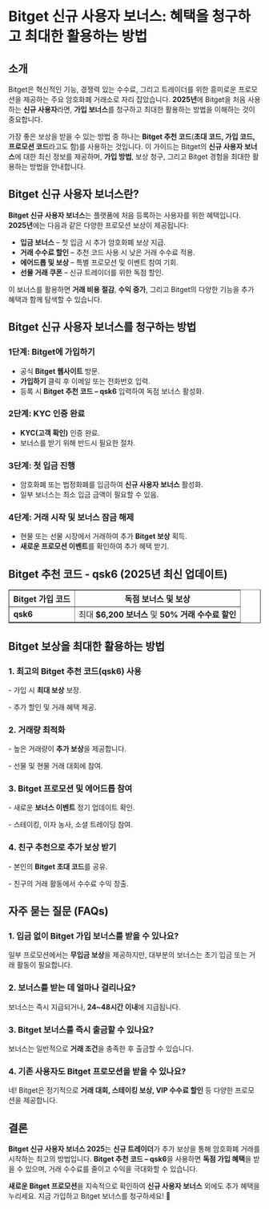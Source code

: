 <h1>Bitget 신규 사용자 보너스: 혜택을 청구하고 최대한 활용하는 방법</h1>
<h2>소개</h2>
<p>Bitget은 혁신적인 기능, 경쟁력 있는 수수료, 그리고 트레이더를 위한 흥미로운 프로모션을 제공하는 주요 암호화폐 거래소로 자리 잡았습니다. <strong>2025년</strong>에 Bitget을 처음 사용하는 <strong>신규 사용자</strong>라면, <strong>가입 보너스</strong>를 청구하고 최대한 활용하는 방법을 이해하는 것이 중요합니다.</p>
<p>가장 좋은 보상을 받을 수 있는 방법 중 하나는 <strong>Bitget 추천 코드</strong>(<strong>초대 코드, 가입 코드, 프로모션 코드</strong>라고도 함)를 사용하는 것입니다. 이 가이드는 Bitget의 <strong>신규 사용자 보너스</strong>에 대한 최신 정보를 제공하며, <strong>가입 방법</strong>, 보상 청구, 그리고 Bitget 경험을 최대한 활용하는 방법을 안내합니다.</p>

<h2>Bitget 신규 사용자 보너스란?</h2>
<p><strong>Bitget 신규 사용자 보너스</strong>는 플랫폼에 처음 등록하는 사용자를 위한 혜택입니다. <strong>2025년</strong>에는 다음과 같은 다양한 프로모션 보상이 제공됩니다:</p>
<ul>
    <li><strong>입금 보너스</strong> – 첫 입금 시 추가 암호화폐 보상 지급.</li>
    <li><strong>거래 수수료 할인</strong> – 추천 코드 사용 시 낮은 거래 수수료 적용.</li>
    <li><strong>에어드롭 및 보상</strong> – 특별 프로모션 및 이벤트 참여 기회.</li>
    <li><strong>선물 거래 쿠폰</strong> – 신규 트레이더를 위한 독점 할인.</li>
</ul>
<p>이 보너스를 활용하면 <strong>거래 비용 절감</strong>, <strong>수익 증가</strong>, 그리고 Bitget의 다양한 기능을 추가 혜택과 함께 탐색할 수 있습니다.</p>

<h2>Bitget 신규 사용자 보너스를 청구하는 방법</h2>
<h3>1단계: Bitget에 가입하기</h3>
<ul>
    <li>공식 <strong>Bitget 웹사이트</strong> 방문.</li>
    <li><strong>가입하기</strong> 클릭 후 이메일 또는 전화번호 입력.</li>
    <li>등록 시 <strong>Bitget 추천 코드 – qsk6</strong> 입력하여 독점 보너스 활성화.</li>
</ul>

<h3>2단계: KYC 인증 완료</h3>
<ul>
    <li><strong>KYC(고객 확인)</strong> 인증 완료.</li>
    <li>보너스를 받기 위해 반드시 필요한 절차.</li>
</ul>

<h3>3단계: 첫 입금 진행</h3>
<ul>
    <li>암호화폐 또는 법정화폐를 입금하여 <strong>신규 사용자 보너스</strong> 활성화.</li>
    <li>일부 보너스는 최소 입금 금액이 필요할 수 있음.</li>
</ul>

<h3>4단계: 거래 시작 및 보너스 잠금 해제</h3>
<ul>
    <li>현물 또는 선물 시장에서 거래하여 추가 <strong>Bitget 보상</strong> 획득.</li>
    <li><strong>새로운 프로모션 이벤트</strong>를 확인하여 추가 혜택 받기.</li>
</ul>

<h2>Bitget 추천 코드 - qsk6 (2025년 최신 업데이트)</h2>
<table border="1">
    <tr>
        <th>Bitget 가입 코드</th>
        <th>독점 보너스 및 보상</th>
    </tr>
    <tr>
        <td><strong>qsk6</strong></td>
        <td>최대 <strong>$6,200 보너스</strong> 및 <strong>50% 거래 수수료 할인</strong></td>
    </tr>
</table>

<h2>Bitget 보상을 최대한 활용하는 방법</h2>
<h3>1. 최고의 Bitget 추천 코드(qsk6) 사용</h3>
<p>- 가입 시 <strong>최대 보상</strong> 보장.</p>
<p>- 추가 할인 및 거래 혜택 제공.</p>

<h3>2. 거래량 최적화</h3>
<p>- 높은 거래량이 <strong>추가 보상</strong>을 제공합니다.</p>
<p>- 선물 및 현물 거래 대회에 참여.</p>

<h3>3. Bitget 프로모션 및 에어드롭 참여</h3>
<p>- 새로운 <strong>보너스 이벤트</strong> 정기 업데이트 확인.</p>
<p>- 스테이킹, 이자 농사, 소셜 트레이딩 참여.</p>

<h3>4. 친구 추천으로 추가 보상 받기</h3>
<p>- 본인의 <strong>Bitget 초대 코드</strong>를 공유.</p>
<p>- 친구의 거래 활동에서 수수료 수익 창출.</p>

<h2>자주 묻는 질문 (FAQs)</h2>
<h3>1. 입금 없이 Bitget 가입 보너스를 받을 수 있나요?</h3>
<p>일부 프로모션에서는 <strong>무입금 보상</strong>을 제공하지만, 대부분의 보너스는 초기 입금 또는 거래 활동이 필요합니다.</p>

<h3>2. 보너스를 받는 데 얼마나 걸리나요?</h3>
<p>보너스는 즉시 지급되거나, <strong>24~48시간 이내</strong>에 지급됩니다.</p>

<h3>3. Bitget 보너스를 즉시 출금할 수 있나요?</h3>
<p>보너스는 일반적으로 <strong>거래 조건</strong>을 충족한 후 출금할 수 있습니다.</p>

<h3>4. 기존 사용자도 Bitget 프로모션을 받을 수 있나요?</h3>
<p>네! Bitget은 정기적으로 <strong>거래 대회, 스테이킹 보상, VIP 수수료 할인</strong> 등 다양한 프로모션을 제공합니다.</p>

<h2>결론</h2>
<p><strong>Bitget 신규 사용자 보너스 2025</strong>는 <strong>신규 트레이더</strong>가 추가 보상을 통해 암호화폐 거래를 시작하는 최고의 방법입니다. <strong>Bitget 추천 코드 – qsk6</strong>을 사용하면 <strong>독점 가입 혜택</strong>을 받을 수 있으며, 거래 수수료를 줄이고 수익을 극대화할 수 있습니다.</p>
<p><strong>새로운 Bitget 프로모션</strong>을 지속적으로 확인하여 <strong>신규 사용자 보너스</strong> 외에도 추가 혜택을 누리세요. 지금 가입하고 Bitget 보너스를 청구하세요! 🚀</p>
